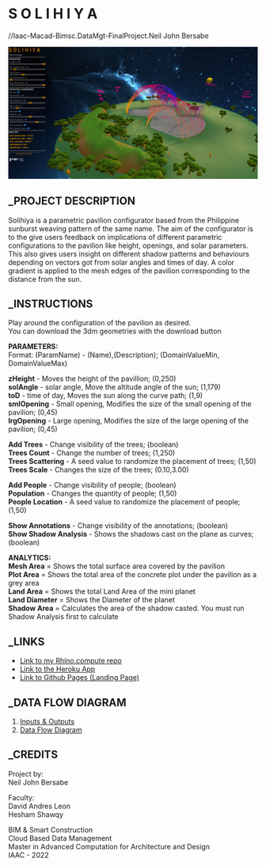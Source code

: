 # S O L I H I Y A
//Iaac-Macad-Bimsc.DataMgt-FinalProject.Neil John Bersabe


![](/images/Finals.jpg?raw=true)

## _PROJECT DESCRIPTION
Solihiya is a parametric pavilion configurator based from the Philippine sunburst weaving pattern of the same name. 
The aim of the configurator is to the give users feedback on implications of different parametric configurations to the pavilion like height, openings, and solar parameters. This also gives users insight on different shadow patterns and behaviours depending on vectors got from solar angles and times of day. A color gradient is applied to the mesh edges of the pavilion corresponding to the distance from the sun.

## _INSTRUCTIONS
Play around the configuration of the pavilion as desired.  
You can download the 3dm geometries with the download button

**PARAMETERS:**  
Format: (ParamName) - (Name),(Description); (DomainValueMin, DomainValueMax)  

**zHeight** - Moves the height of the pavillion; (0,250)  
**solAngle** - solar angle, Move the altitude angle of the sun; (1,179)  
**toD** - time of day, Moves the sun along the curve path; (1,9)  
**smlOpening** - Small opening, Modifies the size of the small opening of the pavilion; (0,45)  
**lrgOpening** - Large opening, Modifies the size of the large opening of the pavilion; (0,45) 

**Add Trees** - Change visibility of the trees; (boolean)  
**Trees Count** - Change the number of trees; (1,250)  
**Trees Scattering** - A seed value to randomize the placement of trees; (1,50)  
**Trees Scale** - Changes the size of the trees; (0.10,3.00)  

**Add People** - Change visibility of people; (boolean)  
**Population** - Changes the quantity of people; (1,50)  
**People Location** - A seed value to randomize the placement of people; (1,50)  

**Show Annotations** - Change visibility of the annotations; (boolean)  
**Show Shadow Analysis** - Shows the shadows cast on the plane as curves; (boolean)  

**ANALYTICS:**  
**Mesh Area** = Shows the total surface area covered by the pavilion  
**Plot Area** = Shows the total area of the concrete plot under the pavilion as a grey area  
**Land Area** = Shows the total Land Area of the mini planet  
**Land Diameter** = Shows the Diameter of the planet  
**Shadow Area** = Calculates the area of the shadow casted. You must run Shadow Analysis first to calculate  



## _LINKS
- [Link to my Rhino.compute repo](https://github.com/NeilBersabe-Iaac/compute.rhino3d.appserver/tree/main/src/examples/solihiya00_v3)
- [Link to the Heroku App](https://bimsc22-neiljohnbersabe.herokuapp.com/examples/solihiya00_v3/)
- [Link to Github Pages (Landing Page)](https://neilbersabe-iaac.github.io/IAAC-BIMSC-FINAL/)


## _DATA FLOW DIAGRAM
1. [Inputs & Outputs](docs/InputOutput.jpg)
2. [Data Flow Diagram](docs/DataFlow.png)

## _CREDITS
Project by:  
Neil John Bersabe

Faculty:  
David Andres Leon  
Hesham Shawqy  


BIM & Smart Construction  
Cloud Based Data Management  
Master in Advanced Computation for Architecture and Design  
IAAC - 2022



